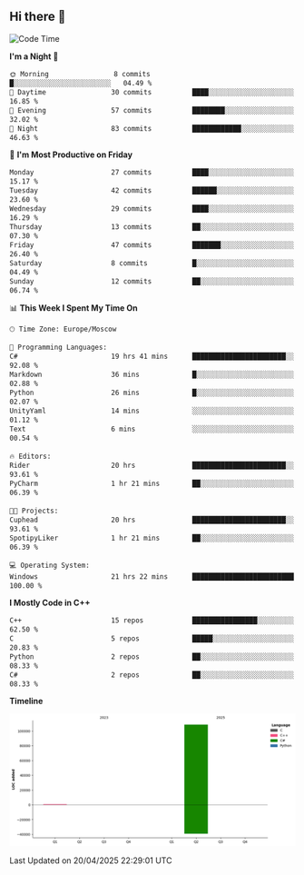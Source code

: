 ## Hi there 👋

<!--
**wxrstvrsn/wxrstvrsn** is a ✨ _special_ ✨ repository because its `README.md` (this file) appears on your GitHub profile.

Here are some ideas to get you started:

- 🔭 I’m currently working on ...
- 🌱 I’m currently learning ...
- 👯 I’m looking to collaborate on ...
- 🤔 I’m looking for help with ...
- 💬 Ask me about ...
- 📫 How to reach me: ...
- 😄 Pronouns: ...
- ⚡ Fun fact: ...
-->
<!--START_SECTION:waka-->
![Code Time](http://img.shields.io/badge/Code%20Time-21%20hrs%2022%20mins-blue)

**I'm a Night 🦉** 

```text
🌞 Morning                8 commits           █░░░░░░░░░░░░░░░░░░░░░░░░   04.49 % 
🌆 Daytime                30 commits          ████░░░░░░░░░░░░░░░░░░░░░   16.85 % 
🌃 Evening                57 commits          ████████░░░░░░░░░░░░░░░░░   32.02 % 
🌙 Night                  83 commits          ████████████░░░░░░░░░░░░░   46.63 % 
```
📅 **I'm Most Productive on Friday** 

```text
Monday                   27 commits          ████░░░░░░░░░░░░░░░░░░░░░   15.17 % 
Tuesday                  42 commits          ██████░░░░░░░░░░░░░░░░░░░   23.60 % 
Wednesday                29 commits          ████░░░░░░░░░░░░░░░░░░░░░   16.29 % 
Thursday                 13 commits          ██░░░░░░░░░░░░░░░░░░░░░░░   07.30 % 
Friday                   47 commits          ███████░░░░░░░░░░░░░░░░░░   26.40 % 
Saturday                 8 commits           █░░░░░░░░░░░░░░░░░░░░░░░░   04.49 % 
Sunday                   12 commits          ██░░░░░░░░░░░░░░░░░░░░░░░   06.74 % 
```


📊 **This Week I Spent My Time On** 

```text
🕑︎ Time Zone: Europe/Moscow

💬 Programming Languages: 
C#                       19 hrs 41 mins      ███████████████████████░░   92.08 % 
Markdown                 36 mins             █░░░░░░░░░░░░░░░░░░░░░░░░   02.88 % 
Python                   26 mins             █░░░░░░░░░░░░░░░░░░░░░░░░   02.07 % 
UnityYaml                14 mins             ░░░░░░░░░░░░░░░░░░░░░░░░░   01.12 % 
Text                     6 mins              ░░░░░░░░░░░░░░░░░░░░░░░░░   00.54 % 

🔥 Editors: 
Rider                    20 hrs              ███████████████████████░░   93.61 % 
PyCharm                  1 hr 21 mins        ██░░░░░░░░░░░░░░░░░░░░░░░   06.39 % 

🐱‍💻 Projects: 
Cuphead                  20 hrs              ███████████████████████░░   93.61 % 
SpotipyLiker             1 hr 21 mins        ██░░░░░░░░░░░░░░░░░░░░░░░   06.39 % 

💻 Operating System: 
Windows                  21 hrs 22 mins      █████████████████████████   100.00 % 
```

**I Mostly Code in C++** 

```text
C++                      15 repos            ████████████████░░░░░░░░░   62.50 % 
C                        5 repos             █████░░░░░░░░░░░░░░░░░░░░   20.83 % 
Python                   2 repos             ██░░░░░░░░░░░░░░░░░░░░░░░   08.33 % 
C#                       2 repos             ██░░░░░░░░░░░░░░░░░░░░░░░   08.33 % 
```



**Timeline**

![Lines of Code chart](https://raw.githubusercontent.com/wxrstvrsn/wxrstvrsn/main/assets/bar_graph.png)


 Last Updated on 20/04/2025 22:29:01 UTC
<!--END_SECTION:waka-->
